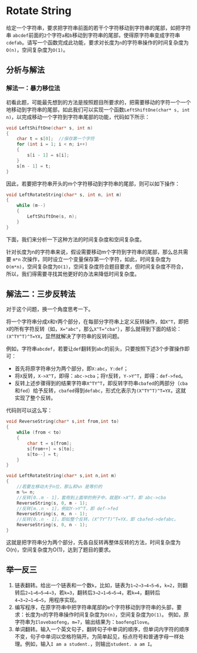 # Rotate String

给定一个字符串，要求把字符串前面的若干个字符移动到字符串的尾部，如把字符串 `abcdef`前面的`2`个字符`a`和`b`移动到字符串的尾部，使得原字符串变成字符串`cdefab`。请写一个函数完成此功能，要求对长度为`n`的字符串操作的时间复杂度为`O(n)`，空间复杂度为`O(1)`。

## 分析与解法

### 解法一：暴力移位法

初看此题，可能最先想到的方法是按照题目所要求的，把需要移动的字符一个一个地移动到字符串的尾部，如此我们可以实现一个函数`LeftShiftOne(char* s, int n)`，以完成移动一个字符到字符串尾部的功能，代码如下所示：

```cpp
void LeftShiftOne(char* s, int n)
{
    char t = s[0];  //保存第一个字符
    for (int i = 1; i < n; i++)
    {
        s[i - 1] = s[i];
    }
    s[n - 1] = t;
}
```

因此，若要把字符串开头的m个字符移动到字符串的尾部，则可以如下操作：

```cpp
void LeftRotateString(char* s, int n, int m)
{
    while (m--)
    {
        LeftShiftOne(s, n);
    }
}
```

下面，我们来分析一下这种方法的时间复杂度和空间复杂度。

针对长度为n的字符串来说，假设需要移动m个字符到字符串的尾部，那么总共需要 `m*n` 次操作，同时设立一个变量保存第一个字符，如此，时间复杂度为`O(m*n)`，空间复杂度为`O(1)`，空间复杂度符合题目要求，但时间复杂度不符合，所以，我们得需要寻找其他更好的办法来降低时间复杂度。

## 解法二：三步反转法

对于这个问题，换一个角度思考一下。

将一个字符串分成`X`和`Y`两个部分，在每部分字符串上定义反转操作，如`X^T`，即把`X`的所有字符反转（如，`X="abc"`，那么`X^T="cba"`），那么就得到下面的结论：`(X^TY^T)^T=YX`，显然就解决了字符串的反转问题。

例如，字符串`abcdef`，若要让`def`翻转到`abc`的前头，只要按照下述3个步骤操作即可：

+ 首先将原字符串分为两个部分，即`X:abc`，`Y:def`；
+ 将`X`反转，`X->X^T`，即得：`abc->cba`；将`Y`反转，`Y->Y^T`，即得：`def->fed`。
+ 反转上述步骤得到的结果字符串`X^TY^T`，即反转字符串`cbafed`的两部分（`cba`和`fed`）给予反转，`cbafed`得到`defabc`，形式化表示为`(X^TY^T)^T=YX`，这就实现了整个反转。

代码则可以这么写：

```cpp
void ReverseString(char* s,int from,int to)
{
    while (from < to)
    {
        char t = s[from];
        s[from++] = s[to];
        s[to--] = t;
    }
}

void LeftRotateString(char* s,int n,int m)
{
    //若要左移动大于n位，那么和%n 是等价的
    m %= n;     
    //反转[0..m - 1]，套用到上面举的例子中，就是X->X^T，即 abc->cba
    ReverseString(s, 0, m - 1); 
    //反转[m..n - 1]，例如Y->Y^T，即 def->fed
    ReverseString(s, m, n - 1); 
    //反转[0..n - 1]，即如整个反转，(X^TY^T)^T=YX，即 cbafed->defabc。
    ReverseString(s, 0, n - 1); 
}
```

这就是把字符串分为两个部分，先各自反转再整体反转的方法，时间复杂度为O(n)，空间复杂度为O(1)，达到了题目的要求。

## 举一反三

1. 链表翻转。给出一个链表和一个数`k`，比如，链表为`1→2→3→4→5→6`，`k=2`，则翻转后`2→1→6→5→4→3`，若`k=3`，翻转后`3→2→1→6→5→4`，若`k=4`，翻转后`4→3→2→1→6→5`，用程序实现。
2. 编写程序，在原字符串中把字符串尾部的`m`个字符移动到字符串的头部，要求：长度为`n`的字符串操作时间复杂度为`O(n)`，空间复杂度为`O(1)`。 例如，原字符串为`Ilovebaofeng`，`m=7`，输出结果为：`baofengIlove`。
3. 单词翻转。输入一个英文句子，翻转句子中单词的顺序，但单词内字符的顺序不变，句子中单词以空格符隔开。为简单起见，标点符号和普通字母一样处理。例如，输入`I am a student.`，则输出`student. a am I`。


